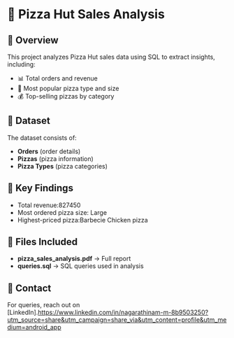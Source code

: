 # 🍕 Pizza Hut Sales Analysis

## 📌 Overview
This project analyzes Pizza Hut sales data using SQL to extract insights, including:
- 📊 Total orders and revenue
- 🍕 Most popular pizza type and size
- 💰 Top-selling pizzas by category

## 📂 Dataset
The dataset consists of:
- **Orders** (order details)
- **Pizzas** (pizza information)
- **Pizza Types** (pizza categories)

## 📌 Key Findings
- Total revenue:827450
- Most ordered pizza size: Large
- Highest-priced pizza:Barbecie Chicken pizza

## 📌 Files Included
- **pizza_sales_analysis.pdf** → Full report  
- **queries.sql** → SQL queries used in analysis  

## 🔗 Contact  
For queries, reach out on [LinkedIn].https://www.linkedin.com/in/nagarathinam-m-8b9503250?utm_source=share&utm_campaign=share_via&utm_content=profile&utm_medium=android_app
